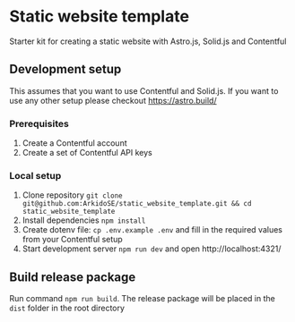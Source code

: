 # Static website template
Starter kit for creating a static website with Astro.js, Solid.js and Contentful


## Development setup

This assumes that you want to use Contentful and Solid.js. If you want to use any other setup please checkout https://astro.build/

### Prerequisites

1. Create a Contentful account
2. Create a set of Contentful API keys

### Local setup

1. Clone repository `git clone git@github.com:ArkidoSE/static_website_template.git && cd static_website_template`
2. Install dependencies `npm install`
3. Create dotenv file: `cp .env.example .env` and fill in the required values from your Contentful setup
4. Start development server `npm run dev` and open http://localhost:4321/


## Build release package

Run command `npm run build`. The release package will be placed in the `dist` folder in the root directory
